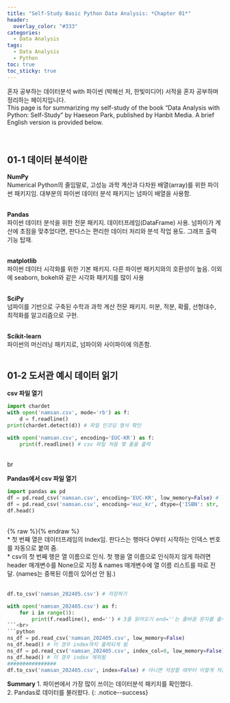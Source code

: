 ```yaml
---
title: "Self-Study Basic Python Data Analysis: *Chapter 01*"
header:
  overlay_color: "#333"
categories:
  - Data Analysis
tags:
  - Data Analysis
  - Python
toc: true
toc_sticky: true
---
```



혼자 공부하는 데이터분석 with 파이썬 (박해선 저, 한빛미디어) 서적을 혼자 공부하며 정리하는 페이지입니다.<br>
This page is for summarizing my self-study of the book “Data Analysis with Python: Self-Study” by Haeseon Park, published by Hanbit Media. A brief English version is provided below.<br><br><br>



## 01-1 데이터 분석이란<br>
**NumPy**<br>
Numerical Python의 줄임말로, 고성능 과학 계산과 다차원 배열(array)를 위한 파이썬 패키지임. 대부분의 파이썬 데이터 분석 패키지는 넘파이 배열을 사용함.<br><br>

**Pandas**<br>
파이썬 데이터 분석을 위한 전문 패키지. 데이터프레임(DataFrame) 사용. 넘파이가 계산에 초점을 맞추었다면, 판다스는 편리한 데이터 처리와 분석 작업 용도. 그래프 출력 기능 탑재.<br><br>

**matplotlib**<br>
파이썬 데이터 시각화를 위한 기본 패키지. 다른 파이썬 패키지와의 호환성이 높음. 이외에 seaborn, bokeh와 같은 시각화 패키지를 많이 사용<br><br>

**SciPy**<br>
넘파이를 기반으로 구축된 수학과 과학 계산 전문 패키지. 미분, 적분, 확률, 선형대수, 최적화를 알고리즘으로 구현.<br><br>

**Scikit-learn**<br>
파이썬의 머신러닝 패키지로, 넘파이와 사이파이에 의존함.<br><br>


## 01-2 도서관 예시 데이터 읽기<br>
**csv 파일 열기**<br>
```python
import chardet
with open('namsan.csv', mode='rb') as f:
    d = f.readline()
print(chardet.detect(d)) # 파일 인코딩 형식 확인

with open('namsan.csv', encoding='EUC-KR') as f:
    print(f.readline() # csv 파일 처음 몇 줄을 출력
```
<br>br

**Pandas에서 csv 파일 열기**<br>
```python
import pandas as pd
df = pd.read_csv('namsan.csv', encoding='EUC-KR', low_memory=False) # low_memory를 False로 지정 시, csv 파일을 한 번에 모두 읽어서 많은 메모리를 사용함.
df = pd.read_csv('namsan.csv', encoding='euc_kr', dtype={'ISBN': str, '세트 ISBN': str, '주제분류번호': str}) # 문제가 생긴 데이터 타입을 문자열로 지정하여 읽는 코드
df.head()
```
<br>
{% raw %}<img src="https://youngyoony.github.io/assets/images/da0102_dfhead.png" alt="">{% endraw %}<br>
* 첫 번째 열은 데이터프레임의 Index임. 판다스는 행마다 0부터 시작하는 인덱스 번호를 자동으로 붙여 줌.<br>
* csv의 첫 번째 행은 열 이름으로 인식. 첫 행을 열 이름으로 인식하지 않게 하려면 header 매개변수를 None으로 지정 & names 매개변수에 열 이름 리스트를 따로 전달. (names는 중복된 이름이 있어선 안 됨.)<br><br>

```python
df.to_csv('namsan_202405.csv') # 저장하기

with open('namsan_202405.csv') as f:
    for i in range(3):
        print(f.readline(), end='') # 3줄 읽어오기 end=''는 줄바꿈 문자를 출력하지 않음
```<br>
```python
ns_df = pd.read_csv('namsan_202405.csv', low_memory=False)
ns_df.head() # 이 경우 index까지 출력되게 됨
ns_df = pd.read_csv('namsan_202405.csv', index_col=0, low_memory=False)
ns_df.head() # 이 경우 index 제외됨
################
df.to_csv('namsan_202405.csv', index=False) # 아니면 저장할 때부터 이렇게 저장하는 방법이 있음
```

**Summary** 1\. 파이썬에서 가장 많이 쓰이는 데이터분석 패키지를 확인했다.<br>
2\. Pandas로 데이터를 불러왔다.
{: .notice--success}


